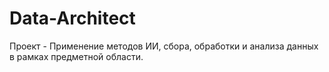 # Data-Architect
Проект - Применение методов ИИ, сбора, обработки и анализа данных в рамках предметной области.
